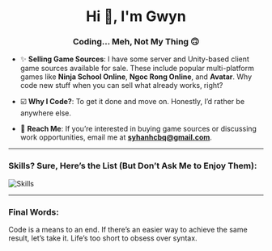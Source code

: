 <h1 align="center">Hi 👋, I'm Gwyn</h1>
<h3 align="center">Coding... Meh, Not My Thing 🙃</h3>

- ✨ **Selling Game Sources**:
  I have some server and Unity-based client game sources available for sale. These include popular multi-platform games like **Ninja School Online**, **Ngoc Rong Online**, and **Avatar**. Why code new stuff when you can sell what already works, right?

- ☑️ **Why I Code?**:
  To get it done and move on. Honestly, I’d rather be anywhere else.

- 📧 **Reach Me**:
  If you’re interested in buying game sources or discussing work opportunities, email me at **syhanhcbq@gmail.com**.

---

### Skills? Sure, Here’s the List (But Don’t Ask Me to Enjoy Them):

![Skills](https://skillicons.dev/icons?i=nodejs,js,ts,java,maven,python,opencv,cs,docker,postman,git,mongo,express,nest,mysql,graphql,vscode,md,supabase,bots,gcp,postgres,prisma,kafka,nginx,redis,unity)

---

### Final Words:

Code is a means to an end. If there’s an easier way to achieve the same result, let’s take it. Life’s too short to obsess over syntax.
